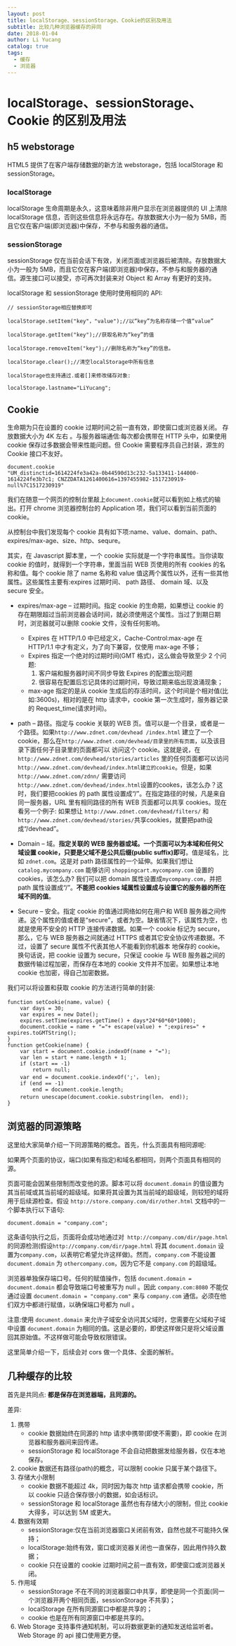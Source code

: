 ```yaml
---
layout: post
title: localStorage、sessionStorage、Cookie的区别及用法
subtitle: 比较几种浏览器缓存的异同
date: 2018-01-04
author: Li Yucang
catalog: true
tags:
  - 缓存
  - 浏览器
---
```


# localStorage、sessionStorage、Cookie 的区别及用法

## h5 webstorage

HTML5 提供了在客户端存储数据的新方法 webstorage，包括 localStorage 和 sessionStorage。

### localStorage

localStorage 生命周期是永久，这意味着除非用户显示在浏览器提供的 UI 上清除 localStorage 信息，否则这些信息将永远存在。存放数据大小为一般为 5MB，而且它仅在客户端(即浏览器)中保存，不参与和服务器的通信。

### sessionStorage

sessionStorage 仅在当前会话下有效，关闭页面或浏览器后被清除。存放数据大小为一般为 5MB，而且它仅在客户端(即浏览器)中保存，不参与和服务器的通信。源生接口可以接受，亦可再次封装来对 Object 和 Array 有更好的支持。

localStorage 和 sessionStorage 使用时使用相同的 API:

```
// sessionStorage相应替换即可

localStorage.setItem("key"，"value");//以“key”为名称存储一个值“value”

localStorage.getItem("key");//获取名称为“key”的值

localStorage.removeItem("key");//删除名称为“key”的信息。

localStorage.clear();​//清空localStorage中所有信息

localStorage也支持通过.或者[]来修改储存对象:

localStorage.lastname="LiYucang";
```

## Cookie

生命期为只在设置的 cookie 过期时间之前一直有效，即使窗口或浏览器关闭。 存放数据大小为 4K 左右 。与服务器端通信:每次都会携带在 HTTP 头中，如果使用 cookie 保存过多数据会带来性能问题。但 Cookie 需要程序员自己封装，源生的 Cookie 接口不友好。

```
document.cookie
"UM_distinctid=1614224fe3a42a-0b44590d13c232-5a133411-144000-1614224fe3b7c1; CNZZDATA1261400616=1397455982-1517230919-null%7C1517230919"
```

我们在随意一个网页的控制台里敲上`document.cookie`就可以看到如上格式的输出。打开 chrome 浏览器控制台的 Application 项，我们可以看到当前页面的 cookie。

从控制台中我们发现每个 cookie 具有如下项:name、value、domain、path、expires/max-age、size、http、sequre。

其实，在 Javascript 脚本里，一个 cookie 实际就是一个字符串属性。当你读取 cookie 的值时，就得到一个字符串，里面当前 WEB 页使用的所有 cookies 的名称和值。每个 cookie 除了 name 名称和 value 值这两个属性以外，还有一些其他属性。这些属性主要有:expires 过期时间、 path 路径、 domain 域、以及 secure 安全。

- expires/max-age – 过期时间。指定 cookie 的生命期，如果想让 cookie 的存在期限超过当前浏览器会话时间，就必须使用这个属性。当过了到期日期时，浏览器就可以删除 cookie 文件，没有任何影响。

  - Expires 在 HTTP/1.0 中已经定义，Cache-Control:max-age 在 HTTP/1.1 中才有定义，为了向下兼容，仅使用 max-age 不够；
  - Expires 指定一个绝对的过期时间(GMT 格式)，这么做会导致至少 2 个问题:
    1. 客户端和服务器时间不同步导致 Expires 的配置出现问题
    2. 很容易在配置后忘记具体的过期时间，导致过期来临出现浪涌现象；
  - max-age 指定的是从 cookie 生成后的存活时间，这个时间是个相对值(比如:3600s)，相对的是在 http 请求中，cookie 第一次生成时，服务器记录的 Request_time(请求时间)。

- path – 路径。指定与 cookie 关联的 WEB 页。值可以是一个目录，或者是一个路径。如果`http://www.zdnet.com/devhead /index.html` 建立了一个 cookie，那么在`http://www.zdnet.com/devhead/目录里的所有页面`，以及该目录下面任何子目录里的页面都可以 访问这个 cookie。这就是说，在`http://www.zdnet.com/devhead/stories/articles` 里的任何页面都可以访问`http://www.zdnet.com/devhead/index.html建立的cookie`。但是，如果`http://www.zdnet.com/zdnn/` 需要访问`http://www.zdnet.com/devhead/index.html`设置的cookes，该怎么办？这时，我们要把cookies 的 path 属性设置成“/”。在指定路径的时候，凡是来自同一服务器，URL 里有相同路径的所有 WEB 页面都可以共享 cookies。现在看另一个例子: 如果想让 `http://www.zdnet.com/devhead/filters/` 和`http://www.zdnet.com/devhead/stories/`共享cookies，就要把path设成“/devhead”。

- Domain – 域。**指定关联的 WEB 服务器或域。一个页面可以为本域和任何父域设置 cookie，只要是父域不是公共后缀(public suffix)即可**。值是域名，比如 `zdnet.com`。这是对 path 路径属性的一个延伸。如果我们想让 `catalog.mycompany.com` 能够访问 `shoppingcart.mycompany.com` 设置的 cookies，该怎么办? 我们可以把 domain 属性设置成`mycompany.com`，并把 path 属性设置成“/”。**不能把 cookies 域属性设置成与设置它的服务器的所在域不同的值**。

- Secure – 安全。指定 cookie 的值通过网络如何在用户和 WEB 服务器之间传递。这个属性的值或者是“secure”，或者为空。缺省情况下，该属性为空，也就是使用不安全的 HTTP 连接传递数据。如果一个 cookie 标记为 secure，那么，它与 WEB 服务器之间就通过 HTTPS 或者其它安全协议传递数据。不过，设置了 secure 属性不代表其他人不能看到你机器本 地保存的 cookie。换句话说，把 cookie 设置为 secure，只保证 cookie 与 WEB 服务器之间的数据传输过程加密，而保存在本地的 cookie 文件并不加密。如果想让本地 cookie 也加密，得自己加密数据。

我们可以将设置和获取 cookie 的方法进行简单的封装:

```
function setCookie(name，value) {
    var days = 30;
    var expires = new Date();
    expires.setTime(expires.getTime() + days*24*60*60*1000);
    document.cookie = name + "="+ escape(value) + ";expires=" + expires.toGMTString();
}
function getCookie(name) {
    var start = document.cookie.indexOf(name + "=");
    var len = start + name.length + 1;
    if (start == -1)
        return null;
    var end = document.cookie.indexOf(';'， len);
    if (end == -1)
        end = document.cookie.length;
    return unescape(document.cookie.substring(len， end));
}
```

## 浏览器的同源策略

这里给大家简单介绍一下同源策略的概念。首先，什么页面具有相同源呢:

如果两个页面的协议，端口(如果有指定)和域名都相同，则两个页面具有相同的源。

页面可能会因某些限制而改变他的源。脚本可以将 `document.domain` 的值设置为其当前域或其当前域的超级域。如果将其设置为其当前域的超级域，则较短的域将用于后续源检查。假设 `http://store.company.com/dir/other.html` 文档中的一个脚本执行以下语句:

`document.domain = "company.com";`

这条语句执行之后，页面将会成功地通过对` http://company.com/dir/page.html` 的同源检测(假设`http://company.com/dir/page.html` 将其 `document.domain` 设置为`company.com`，以表明它希望允许这样做)。然而，`company.com` 不能设置 `document.domain` 为 `othercompany.com`，因为它不是 `company.com` 的超级域。

浏览器单独保存端口号。任何的赋值操作，包括 `document.domain = document.domain` 都会导致端口号被重写为 null 。因此 `company.com:8080` 不能仅通过设置 `document.domain = "company.com"` 来与 `company.com` 通信。必须在他们双方中都进行赋值，以确保端口号都为 null 。

注意:使用 `document.domain` 来允许子域安全访问其父域时，您需要在父域和子域中设置 `document.domain` 为相同的值。这是必要的，即使这样做只是将父域设置回其原始值。不这样做可能会导致权限错误。

这里简单介绍一下，后续会对 cors 做一个具体、全面的解析。

## 几种缓存的比较

首先是共同点: **都是保存在浏览器端，且同源的。**

差异:

1. 携带
   - cookie 数据始终在同源的 http 请求中携带(即使不需要)，即 cookie 在浏览器和服务器间来回传递。
   - sessionStorage 和 localStorage 不会自动把数据发给服务器，仅在本地保存。
2. cookie 数据还有路径(path)的概念，可以限制 cookie 只属于某个路径下。
3. 存储大小限制
   - cookie 数据不能超过 4k，同时因为每次 http 请求都会携带 cookie，所以 cookie 只适合保存很小的数据，如会话标识。
   - sessionStorage 和 localStorage 虽然也有存储大小的限制，但比 cookie 大得多，可以达到 5M 或更大。
4. 数据有效期
   - sessionStorage:仅在当前浏览器窗口关闭前有效，自然也就不可能持久保持；
   - localStorage:始终有效，窗口或浏览器关闭也一直保存，因此用作持久数据；
   - cookie 只在设置的 cookie 过期时间之前一直有效，即使窗口或浏览器关闭。
5. 作用域
   - sessionStorage 不在不同的浏览器窗口中共享，即使是同一个页面(同一个浏览器开两个相同页面，sessionStorage 不共享)；
   - localStorage 在所有同源窗口中都是共享的；
   - cookie 也是在所有同源窗口中都是共享的。
6. Web Storage 支持事件通知机制，可以将数据更新的通知发送给监听者。Web Storage 的 api 接口使用更方便。
